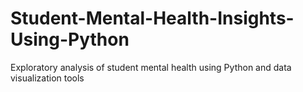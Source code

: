 # Student-Mental-Health-Insights-Using-Python
Exploratory analysis of student mental health using Python and data visualization tools
